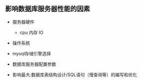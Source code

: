 影响数据库服务器性能的因素
-------------

* 服务器硬件
  * cpu   内存   IO
  
* 操作系统

* mysql存储引擎选择

* 数据库服务器配置参数

* 影响最大:数据库表结构设计/SQL语句（慢查询等）的编写和优化
